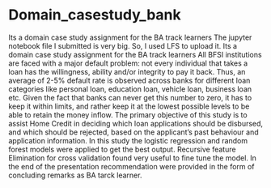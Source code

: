# Domain_casestudy_bank
Its a domain case study assignment for the BA track learners
The jupyter notebook file I submitted is very big. So, I used LFS to upload it.
Its a domain case study assignment for the BA track learners All BFSI institutions are faced with a major default problem: not every individual that takes a loan has the willingness, ability and/or integrity to pay it back. Thus, an average of 2-5% default rate is observed across banks for different loan categories like personal loan, education loan, vehicle loan, business loan etc. 
Given the fact that banks can never get this number to zero, it has to keep it within limits, and rather keep it at the lowest possible levels to be able to retain the money inflow. The primary objective of this study is to assist Home Credit in deciding which loan applications should be disbursed, and which should be rejected, based on the applicant’s past behaviour and application information. 
In this study the logistic regression and random forest models were applied to get the best output. 
Recursive feature Elimination for cross validation found very useful to fine tune the model. 
In the end of the presentation recommendation were provided in the form of concluding remarks as BA tarck learner.
